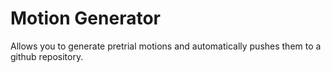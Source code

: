 # Motion Generator
Allows you to generate pretrial motions and automatically pushes them to a github repository.

